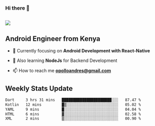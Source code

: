 ### Hi there 👋
<h2 align="left"><img src="https://readme-typing-svg.herokuapp.com?color=000000&lines=I'm+Andrew+Opollo😊;Welcome+to+my+Github😜"> </h2>

## Android Engineer from Kenya


- 🌱 Currently focusing on **Android Development with React-Native**

- 🔭 Also learning **NodeJs** for Backend Development

- 📫 How to reach me **opolloandres@gmail.com**


## Weekly Stats Update
<!--START_SECTION:waka-->

```txt
Dart     3 hrs 31 mins   ██████████████████████░░░   87.47 %
Kotlin   12 mins         █▒░░░░░░░░░░░░░░░░░░░░░░░   05.02 %
YAML     9 mins          █░░░░░░░░░░░░░░░░░░░░░░░░   04.04 %
HTML     6 mins          ▓░░░░░░░░░░░░░░░░░░░░░░░░   02.58 %
XML      2 mins          ▒░░░░░░░░░░░░░░░░░░░░░░░░   00.90 %
```

<!--END_SECTION:waka-->




